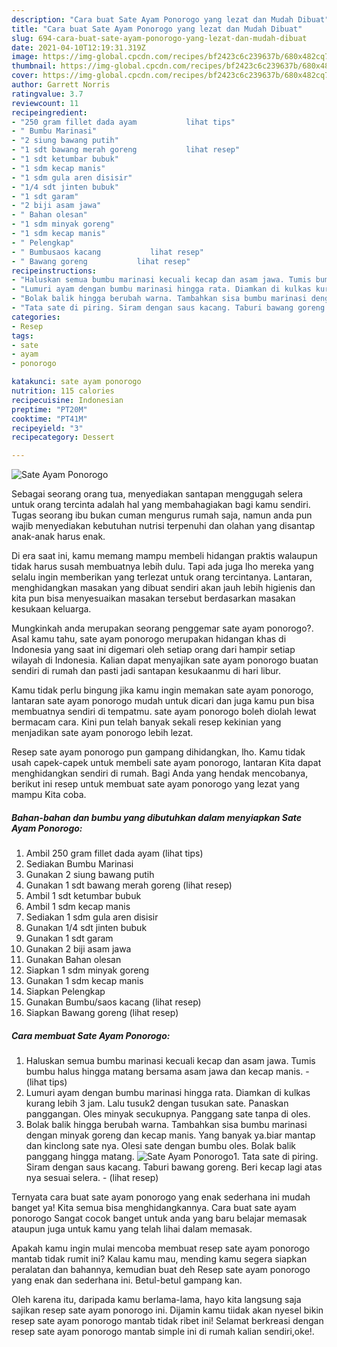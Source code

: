 ```yaml
---
description: "Cara buat Sate Ayam Ponorogo yang lezat dan Mudah Dibuat"
title: "Cara buat Sate Ayam Ponorogo yang lezat dan Mudah Dibuat"
slug: 694-cara-buat-sate-ayam-ponorogo-yang-lezat-dan-mudah-dibuat
date: 2021-04-10T12:19:31.319Z
image: https://img-global.cpcdn.com/recipes/bf2423c6c239637b/680x482cq70/sate-ayam-ponorogo-foto-resep-utama.jpg
thumbnail: https://img-global.cpcdn.com/recipes/bf2423c6c239637b/680x482cq70/sate-ayam-ponorogo-foto-resep-utama.jpg
cover: https://img-global.cpcdn.com/recipes/bf2423c6c239637b/680x482cq70/sate-ayam-ponorogo-foto-resep-utama.jpg
author: Garrett Norris
ratingvalue: 3.7
reviewcount: 11
recipeingredient:
- "250 gram fillet dada ayam           lihat tips"
- " Bumbu Marinasi"
- "2 siung bawang putih"
- "1 sdt bawang merah goreng           lihat resep"
- "1 sdt ketumbar bubuk"
- "1 sdm kecap manis"
- "1 sdm gula aren disisir"
- "1/4 sdt jinten bubuk"
- "1 sdt garam"
- "2 biji asam jawa"
- " Bahan olesan"
- "1 sdm minyak goreng"
- "1 sdm kecap manis"
- " Pelengkap"
- " Bumbusaos kacang           lihat resep"
- " Bawang goreng           lihat resep"
recipeinstructions:
- "Haluskan semua bumbu marinasi kecuali kecap dan asam jawa. Tumis bumbu halus hingga matang bersama asam jawa dan kecap manis.           (lihat tips)"
- "Lumuri ayam dengan bumbu marinasi hingga rata. Diamkan di kulkas kurang lebih 3 jam. Lalu tusuk2 dengan tusukan sate. Panaskan panggangan. Oles minyak secukupnya. Panggang sate tanpa di oles."
- "Bolak balik hingga berubah warna. Tambahkan sisa bumbu marinasi dengan minyak goreng dan kecap manis. Yang banyak ya.biar mantap dan kinclong sate nya. Olesi sate dengan bumbu oles. Bolak balik panggang hingga matang."
- "Tata sate di piring. Siram dengan saus kacang. Taburi bawang goreng. Beri kecap lagi atas nya sesuai selera.           (lihat resep)"
categories:
- Resep
tags:
- sate
- ayam
- ponorogo

katakunci: sate ayam ponorogo 
nutrition: 115 calories
recipecuisine: Indonesian
preptime: "PT20M"
cooktime: "PT41M"
recipeyield: "3"
recipecategory: Dessert

---
```



![Sate Ayam Ponorogo](https://img-global.cpcdn.com/recipes/bf2423c6c239637b/680x482cq70/sate-ayam-ponorogo-foto-resep-utama.jpg)

Sebagai seorang orang tua, menyediakan santapan menggugah selera untuk orang tercinta adalah hal yang membahagiakan bagi kamu sendiri. Tugas seorang ibu bukan cuman mengurus rumah saja, namun anda pun wajib menyediakan kebutuhan nutrisi terpenuhi dan olahan yang disantap anak-anak harus enak.

Di era  saat ini, kamu memang mampu membeli hidangan praktis walaupun tidak harus susah membuatnya lebih dulu. Tapi ada juga lho mereka yang selalu ingin memberikan yang terlezat untuk orang tercintanya. Lantaran, menghidangkan masakan yang dibuat sendiri akan jauh lebih higienis dan kita pun bisa menyesuaikan masakan tersebut berdasarkan masakan kesukaan keluarga. 



Mungkinkah anda merupakan seorang penggemar sate ayam ponorogo?. Asal kamu tahu, sate ayam ponorogo merupakan hidangan khas di Indonesia yang saat ini digemari oleh setiap orang dari hampir setiap wilayah di Indonesia. Kalian dapat menyajikan sate ayam ponorogo buatan sendiri di rumah dan pasti jadi santapan kesukaanmu di hari libur.

Kamu tidak perlu bingung jika kamu ingin memakan sate ayam ponorogo, lantaran sate ayam ponorogo mudah untuk dicari dan juga kamu pun bisa membuatnya sendiri di tempatmu. sate ayam ponorogo boleh diolah lewat bermacam cara. Kini pun telah banyak sekali resep kekinian yang menjadikan sate ayam ponorogo lebih lezat.

Resep sate ayam ponorogo pun gampang dihidangkan, lho. Kamu tidak usah capek-capek untuk membeli sate ayam ponorogo, lantaran Kita dapat menghidangkan sendiri di rumah. Bagi Anda yang hendak mencobanya, berikut ini resep untuk membuat sate ayam ponorogo yang lezat yang mampu Kita coba.

<!--inarticleads1-->

##### Bahan-bahan dan bumbu yang dibutuhkan dalam menyiapkan Sate Ayam Ponorogo:

1. Ambil 250 gram fillet dada ayam           (lihat tips)
1. Sediakan  Bumbu Marinasi
1. Gunakan 2 siung bawang putih
1. Gunakan 1 sdt bawang merah goreng           (lihat resep)
1. Ambil 1 sdt ketumbar bubuk
1. Ambil 1 sdm kecap manis
1. Sediakan 1 sdm gula aren disisir
1. Gunakan 1/4 sdt jinten bubuk
1. Gunakan 1 sdt garam
1. Gunakan 2 biji asam jawa
1. Gunakan  Bahan olesan
1. Siapkan 1 sdm minyak goreng
1. Gunakan 1 sdm kecap manis
1. Siapkan  Pelengkap
1. Gunakan  Bumbu/saos kacang           (lihat resep)
1. Siapkan  Bawang goreng           (lihat resep)




<!--inarticleads2-->

##### Cara membuat Sate Ayam Ponorogo:

1. Haluskan semua bumbu marinasi kecuali kecap dan asam jawa. Tumis bumbu halus hingga matang bersama asam jawa dan kecap manis. -           (lihat tips)
1. Lumuri ayam dengan bumbu marinasi hingga rata. Diamkan di kulkas kurang lebih 3 jam. Lalu tusuk2 dengan tusukan sate. Panaskan panggangan. Oles minyak secukupnya. Panggang sate tanpa di oles.
1. Bolak balik hingga berubah warna. Tambahkan sisa bumbu marinasi dengan minyak goreng dan kecap manis. Yang banyak ya.biar mantap dan kinclong sate nya. Olesi sate dengan bumbu oles. Bolak balik panggang hingga matang.
<img src="//assets-global.cpcdn.com/assets/icons/button_play-2c75c40dde080a61004c1f40b05d8f140eaff45d7e9e6481dc71c63d2e7c4909.png" alt="Sate Ayam Ponorogo">1. Tata sate di piring. Siram dengan saus kacang. Taburi bawang goreng. Beri kecap lagi atas nya sesuai selera. -           (lihat resep)




Ternyata cara buat sate ayam ponorogo yang enak sederhana ini mudah banget ya! Kita semua bisa menghidangkannya. Cara buat sate ayam ponorogo Sangat cocok banget untuk anda yang baru belajar memasak ataupun juga untuk kamu yang telah lihai dalam memasak.

Apakah kamu ingin mulai mencoba membuat resep sate ayam ponorogo mantab tidak rumit ini? Kalau kamu mau, mending kamu segera siapkan peralatan dan bahannya, kemudian buat deh Resep sate ayam ponorogo yang enak dan sederhana ini. Betul-betul gampang kan. 

Oleh karena itu, daripada kamu berlama-lama, hayo kita langsung saja sajikan resep sate ayam ponorogo ini. Dijamin kamu tiidak akan nyesel bikin resep sate ayam ponorogo mantab tidak ribet ini! Selamat berkreasi dengan resep sate ayam ponorogo mantab simple ini di rumah kalian sendiri,oke!.

